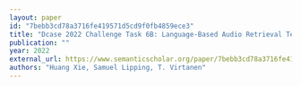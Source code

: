 ```yaml
---
layout: paper
id: "7bebb3cd78a3716fe419571d5cd9f0fb4859ece3"
title: "Dcase 2022 Challenge Task 6B: Language-Based Audio Retrieval Technical"
publication: ""
year: 2022
external_url: https://www.semanticscholar.org/paper/7bebb3cd78a3716fe419571d5cd9f0fb4859ece3
authors: "Huang Xie, Samuel Lipping, T. Virtanen"
---
```

